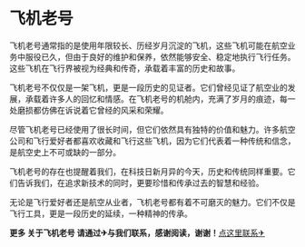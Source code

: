 # 飞机老号

飞机老号通常指的是使用年限较长、历经岁月沉淀的飞机，这些飞机可能在航空业务中服役已久，但由于良好的维护和保养，依然能够安全、稳定地执行飞行任务。这些飞机在飞行界被视为经典和传奇，承载着丰富的历史和故事。

飞机老号不仅仅是一架飞机，更是一段历史的见证者。它们曾经见证了航空业的发展，承载着许多人的回忆和情感。在飞机老号的机舱内，充满了岁月的痕迹，每一处磨损都仿佛在诉说着它曾经的风采和荣耀。

尽管飞机老号已经使用了很长时间，但它们依然具有独特的价值和魅力。许多航空公司和飞行爱好者都喜欢收藏和飞行这些飞机，因为它们代表着一种传统和信念，是航空史上不可或缺的一部分。

飞机老号的存在也提醒着我们，在科技日新月异的今天，历史和传统同样重要。它们告诉我们，在追求新技术的同时，更要珍惜和传承过去的智慧和经验。

无论是飞行爱好者还是航空从业者，飞机老号都有着不可磨灭的魅力。它们不仅是飞行工具，更是一段历史的延续，一种精神的传承。

**更多 关于飞机老号 请通过✈与我们联系，感谢阅读，谢谢！**[点这里联系✈](https://cc.k02.cc)